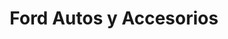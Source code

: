 ---
title: "Ford Autos y Accesorios"
url: /ciudad-obregon/ford-autos-y-accesorios/
shop: Autohaus
---